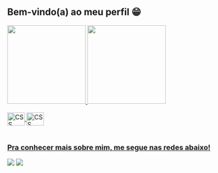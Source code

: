 ## Bem-vindo(a) ao meu perfil 😁

 <div>
   <a href="https://github.com/Pedro-hss">
   <img height="180em" src="https://github-readme-stats.vercel.app/api?username=Pedro-hss&show_icons=true&theme=tokyonight&include_all_commits=true&count_private=true"/>
   <img height="180em" src="https://github-readme-stats.vercel.app/api/top-langs/?username=Pedro-hss&layout=compact&langs_count=6&theme=tokyonight"/>
</div>
    
<div style="display: inline_block"><br>
  <img align="center" alt="CSS" height="30" width="40" src="https://cdn.jsdelivr.net/gh/devicons/devicon/icons/java/java-original-wordmark.svg" />
  <img align="center" alt="CSS" height="30" width="40" src="https://cdn.jsdelivr.net/gh/devicons/devicon/icons/python/python-original-wordmark.svg" />
</div>
 
<br>
 
### Pra conhecer mais sobre mim, me segue nas redes abaixo!
 
<div> 
  <a href="[https://instagram.com/Pedro-hss](https://www.instagram.com/pedro_h963/)" target="_blank"><img src="https://img.shields.io/badge/-Instagram-%23E4405F?style=for-the-badge&logo=instagram&logoColor=white" target="_blank"></a>
  <a href="[https://www.linkedin.com/in/ricardohdias](https://www.linkedin.com/in/pedro-henrique-silva-dos-santos-815b13221?utm_source=share&utm_campaign=share_via&utm_content=profile&utm_medium=android_app)https://www.linkedin.com/in/pedro-henrique-silva-dos-santos-815b13221?utm_source=share&utm_campaign=share_via&utm_content=profile&utm_medium=android_app" target="_blank"><img src="https://img.shields.io/badge/-LinkedIn-%230077B5?style=for-the-badge&logo=linkedin&logoColor=white" target="_blank"></a>
</div>

